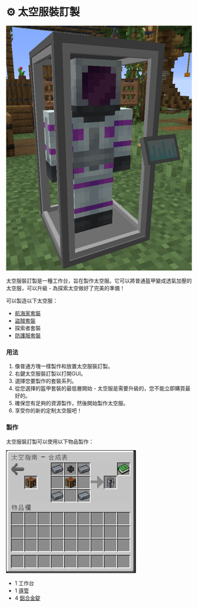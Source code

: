 # ⚙ 太空服裝訂製



![](<../.gitbook/assets/image (35).png>)

太空服裝訂製是一種工作台，旨在製作太空服。它可以將普通盔甲變成透氣加壓的太空服，可以升級 - 為探索太空做好了完美的準備！

可以製造以下太空服：

* [航海家套裝](../item-1/Voyager-Armor.md)
* [盜賊套裝](../item-1/Rogue-Armor.md)
* 探索者套裝
* [防護服套裝](../item-1/Hazmat-Armor.md)

### 用法

1. 像普通方塊一樣製作和放置太空服裝訂製。
2. 右鍵太空服裝訂製以打開GUI。
3. 選擇您要製作的套裝系列。
4. 從您選擇的盔甲套裝的最低層開始 - 太空服是需要升級的，您不能立即購買最好的。
5. 確保您有足夠的資源製作，然後開始製作太空服。
6. 享受你的新的定制太空服吧！

### 製作

太空服裝訂製可以使用以下物品製作：

![](<../.gitbook/assets/image (215) (1).png>)

* 1 工作台
* 1 [導管](Conduit.md)
* 4 [鋁合金錠](aluminium-alloy-ingot.md)
